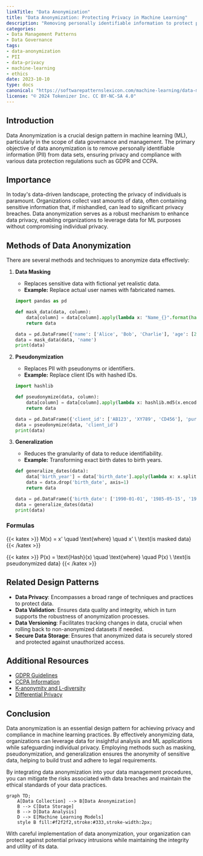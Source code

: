 ```yaml
---
linkTitle: "Data Anonymization"
title: "Data Anonymization: Protecting Privacy in Machine Learning"
description: "Removing personally identifiable information to protect privacy."
categories:
- Data Management Patterns
- Data Governance
tags:
- data-anonymization
- PII
- data-privacy
- machine-learning
- ethics
date: 2023-10-10
type: docs
canonical: "https://softwarepatternslexicon.com/machine-learning/data-management-patterns/data-governance/data-anonymization"
license: "© 2024 Tokenizer Inc. CC BY-NC-SA 4.0"
---
```


## Introduction

Data Anonymization is a crucial design pattern in machine learning (ML), particularly in the scope of data governance and management. The primary objective of data anonymization is to remove personally identifiable information (PII) from data sets, ensuring privacy and compliance with various data protection regulations such as GDPR and CCPA.

## Importance

In today's data-driven landscape, protecting the privacy of individuals is paramount. Organizations collect vast amounts of data, often containing sensitive information that, if mishandled, can lead to significant privacy breaches. Data anonymization serves as a robust mechanism to enhance data privacy, enabling organizations to leverage data for ML purposes without compromising individual privacy.

## Methods of Data Anonymization

There are several methods and techniques to anonymize data effectively:

1. **Data Masking**
    - Replaces sensitive data with fictional yet realistic data.
    - **Example:** Replace actual user names with fabricated names.

    ```python
    import pandas as pd
    
    def mask_data(data, column):
        data[column] = data[column].apply(lambda x: "Name_{}".format(hash(x) % 1000))
        return data

    data = pd.DataFrame({'name': ['Alice', 'Bob', 'Charlie'], 'age': [25, 30, 35]})
    data = mask_data(data, 'name')
    print(data)
    ```

2. **Pseudonymization**
    - Replaces PII with pseudonyms or identifiers.
    - **Example:** Replace client IDs with hashed IDs.

    ```python
    import hashlib
    
    def pseudonymize(data, column):
        data[column] = data[column].apply(lambda x: hashlib.md5(x.encode()).hexdigest())
        return data

    data = pd.DataFrame({'client_id': ['AB123', 'XY789', 'CD456'], 'purchases': [10, 5, 12]})
    data = pseudonymize(data, 'client_id')
    print(data)
    ```

3. **Generalization**
    - Reduces the granularity of data to reduce identifiability.
    - **Example:** Transforming exact birth dates to birth years.

    ```python
    def generalize_dates(data):
        data['birth_year'] = data['birth_date'].apply(lambda x: x.split("-")[0])
        data = data.drop('birth_date', axis=1)
        return data

    data = pd.DataFrame({'birth_date': ['1990-01-01', '1985-05-15', '1992-07-21'], 'name': ['Alice', 'Bob', 'Charlie']})
    data = generalize_dates(data)
    print(data)
    ```

### Formulas

{{< katex >}}
M(x) = x' \quad \text{where} \quad x' \ \text{is masked data}
{{< /katex >}}

{{< katex >}}
P(x) = \text{Hash}(x) \quad \text{where} \quad P(x) \ \text{is pseudonymized data}
{{< /katex >}}

## Related Design Patterns

- **Data Privacy**: Encompasses a broad range of techniques and practices to protect data.
- **Data Validation**: Ensures data quality and integrity, which in turn supports the robustness of anonymization processes.
- **Data Versioning**: Facilitates tracking changes in data, crucial when rolling back to non-anonymized datasets if needed.
- **Secure Data Storage**: Ensures that anonymized data is securely stored and protected against unauthorized access.
  
## Additional Resources

- [GDPR Guidelines](https://gdpr-info.eu/)
- [CCPA Information](https://oag.ca.gov/privacy/ccpa)
- [K-anonymity and L-diversity](https://en.wikipedia.org/wiki/K-anonymity)
- [Differential Privacy](https://en.wikipedia.org/wiki/Differential_privacy)

## Conclusion

Data anonymization is an essential design pattern for achieving privacy and compliance in machine learning practices. By effectively anonymizing data, organizations can leverage data for insightful analysis and ML applications while safeguarding individual privacy. Employing methods such as masking, pseudonymization, and generalization ensures the anonymity of sensitive data, helping to build trust and adhere to legal requirements.

By integrating data anonymization into your data management procedures, you can mitigate the risks associated with data breaches and maintain the ethical standards of your data practices.

```mermaid
graph TD;
    A[Data Collection] --> B[Data Anonymization]
    B --> C[Data Storage]
    B --> D[Data Analysis]
    D --> E[Machine Learning Models]
    style B fill:#f2f2f2,stroke:#333,stroke-width:2px;
```

With careful implementation of data anonymization, your organization can protect against potential privacy intrusions while maintaining the integrity and utility of its data.
